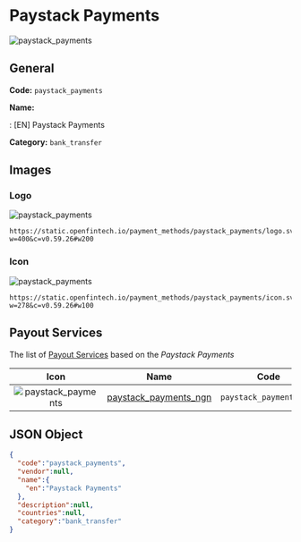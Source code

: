 
# Paystack Payments 
![paystack_payments](https://static.openfintech.io/payment_methods/paystack_payments/logo.svg?w=400&c=v0.59.26#w200)  

## General 
**Code:** `paystack_payments` 
 
**Name:** 
 
:	[EN] Paystack Payments 
 
**Category:** `bank_transfer` 
 

## Images 

### Logo 
![paystack_payments](https://static.openfintech.io/payment_methods/paystack_payments/logo.svg?w=400&c=v0.59.26#w200)  

```
https://static.openfintech.io/payment_methods/paystack_payments/logo.svg?w=400&c=v0.59.26#w200
```  

### Icon 
![paystack_payments](https://static.openfintech.io/payment_methods/paystack_payments/icon.svg?w=278&c=v0.59.26#w100)  

```
https://static.openfintech.io/payment_methods/paystack_payments/icon.svg?w=278&c=v0.59.26#w100
```  

## Payout Services 
 
The list of [Payout Services](/payout-services/) based on the _Paystack Payments_ 

|Icon|Name|Code| 
|:---:|:---:|:---:| 
|![paystack_payments](https://static.openfintech.io/payout_methods/paystack_payments/icon.svg?w=278&c=v0.59.26#w40) |[paystack_payments_ngn](/payout-services/paystack_payments_ngn/)|`paystack_payments_ngn`| 
 

## JSON Object 

```json
{
  "code":"paystack_payments",
  "vendor":null,
  "name":{
    "en":"Paystack Payments"
  },
  "description":null,
  "countries":null,
  "category":"bank_transfer"
}
```  
